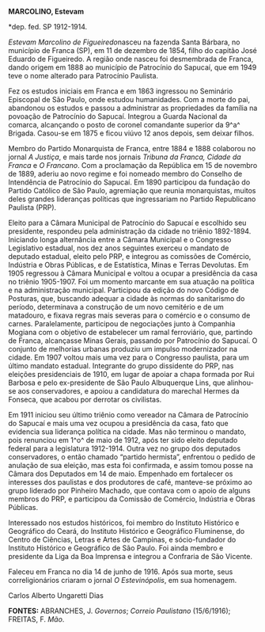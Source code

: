 **MARCOLINO, Estevam**

\*dep. fed. SP 1912-1914.

*Estevam Marcolino de Figueiredo*nasceu na fazenda Santa Bárbara, no
município de Franca (SP), em 11 de dezembro de 1854, filho do capitão
José Eduardo de Figueiredo. A região onde nasceu foi desmembrada de
Franca, dando origem em 1888 ao município de Patrocínio do Sapucaí, que
em 1949 teve o nome alterado para Patrocínio Paulista.

Fez os estudos iniciais em Franca e em 1863 ingressou no Seminário
Episcopal de São Paulo, onde estudou humanidades. Com a morte do pai,
abandonou os estudos e passou a administrar as propriedades da família
na povoação de Patrocínio do Sapucaí. Integrou a Guarda Nacional da
comarca, alcançando o posto de coronel comandante superior da 9^a^
Brigada. Casou-se em 1875 e ficou viúvo 12 anos depois, sem deixar
filhos.

Membro do Partido Monarquista de Franca, entre 1884 e 1888 colaborou no
jornal *A Justiça*, e mais tarde nos jornais *Tribuna da Franca, Cidade
da Franca* e *O Francano*. Com a proclamação da República em 15 de
novembro de 1889, aderiu ao novo regime e foi nomeado membro do Conselho
de Intendência de Patrocínio do Sapucaí. Em 1890 participou da fundação
do Partido Católico de São Paulo, agremiação que reunia monarquistas,
muitos deles grandes lideranças políticas que ingressariam no Partido
Republicano Paulista (PRP).

Eleito para a Câmara Municipal de Patrocínio do Sapucaí e escolhido seu
presidente, respondeu pela administração da cidade no triênio 1892-1894.
Iniciando longa alternância entre a Câmara Municipal e o Congresso
Legislativo estadual, nos dez anos seguintes exerceu o mandato de
deputado estadual, eleito pelo PRP, e integrou as comissões de Comércio,
Indústria e Obras Públicas, e de Estatística, Minas e Terras Devolutas.
Em 1905 regressou à Câmara Municipal e voltou a ocupar a presidência da
casa no triênio 1905-1907. Foi um momento marcante em sua atuação na
política e na administração municipal. Participou da edição do novo
Código de Posturas, que, buscando adequar a cidade às normas do
sanitarismo do período, determinava a construção de um novo cemitério e
de um matadouro, e fixava regras mais severas para o comércio e o
consumo de carnes. Paralelamente, participou de negociações junto à
Companhia Mogiana com o objetivo de estabelecer um ramal ferroviário,
que, partindo de Franca, alcançasse Minas Gerais, passando por
Patrocínio do Sapucaí. O conjunto de melhorias urbanas produziu um
impulso modernizador na cidade. Em 1907 voltou mais uma vez para o
Congresso paulista, para um último mandato estadual. Integrante do grupo
dissidente do PRP, nas eleições presidenciais de 1910, em lugar de
apoiar a chapa formada por Rui Barbosa e pelo ex-presidente de São Paulo
Albuquerque Lins, que alinhou-se aos conservadores, e apoiou a
candidatura do marechal Hermes da Fonseca, que acabou por derrotar os
civilistas.

Em 1911 iniciou seu último triênio como vereador na Câmara de Patrocínio
do Sapucaí e mais uma vez ocupou a presidência da casa, fato que
evidencia sua liderança política na cidade. Mas não terminou o mandato,
pois renunciou em 1^o^ de maio de 1912, após ter sido eleito deputado
federal para a legislatura 1912-1914. Outra vez no grupo dos deputados
conservadores, o então chamado “partido hermista”, enfrentou o pedido de
anulação de sua eleição, mas esta foi confirmada, e assim tomou posse na
Câmara dos Deputados em 14 de maio. Empenhado em fortalecer os
interesses dos paulistas e dos produtores de café, manteve-se próximo ao
grupo liderado por Pinheiro Machado, que contava com o apoio de alguns
membros do PRP, e participou da Comissão de Comércio, Indústria e Obras
Públicas.

Interessado nos estudos históricos, foi membro do Instituto Histórico e
Geográfico do Ceará, do Instituto Histórico e Geográfico Fluminense, do
Centro de Ciências, Letras e Artes de Campinas, e sócio-fundador do
Instituto Histórico e Geográfico de São Paulo. Foi ainda membro e
presidente da Liga da Boa Imprensa e integrou a Confraria de São
Vicente.

Faleceu em Franca no dia 14 de junho de 1916. Após sua morte, seus
correligionários criaram o jornal *O Estevinópolis*, em sua homenagem.

Carlos Alberto Ungaretti Dias

**FONTES:** ABRANCHES, J. *Governos*; *Correio Paulistano* (15/6/1916);
FREITAS, F. *Mão*.
